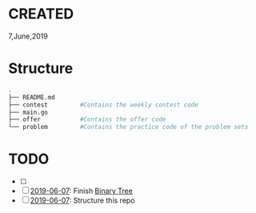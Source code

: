 # CREATED
7,June,2019

# Structure
```sh
.
├── README.md
├── contest         #Contains the weekly contest code
├── main.go
├── offer           #Contains the offer code
└── problem         #Contains the practice code of the problem sets
```

# TODO
- [ ] [2019-06-07]: Finish "Top Interview Questions"
- [ ] [2019-06-07]: Finish [Binary Tree](https://leetcode.com/explore/learn/card/data-structure-tree/)
- [ ] [2019-06-07]: Structure this repo
